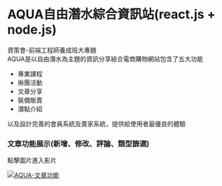 AQUA自由潛水綜合資訊站(react.js + node.js)
=============
資策會-前端工程師養成班大專題  
AQUA是以自由潛水為主題的資訊分享結合電商購物網站包含了五大功能
+ 專業課程
+ 揪團活動
+ 文章分享
+ 裝備販賣
+ 潛點介紹

以及設計完善的會員系統及賣家系統，提供給使用者最優良的體驗

### 文章功能展示(新增、修改、評論、類型篩選)
點擊圖片進入影片  

[![AQUA-文章功能](http://img.youtube.com/vi/0yqDC4rGp7g/0.jpg)](https://youtu.be/0yqDC4rGp7g "AQUA-文章功能") 

